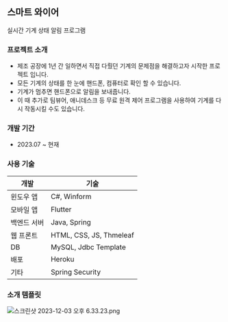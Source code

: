 스마트 와이어
------
실시간 기계 상태 알림 프로그램

### 프로젝트 소개
- 제조 공장에 1년 간 일하면서 직접 다뤘던 기계의 문제점을 해결하고자 시작한 프로젝트 입니다.
- 모든 기계의 상태를 한 눈에 핸드폰, 컴퓨터로 확인 할 수 있습니다. 
- 기계가 멈추면 핸드폰으로 알림을 보내줍니다.
- 이 때 추가로 팀뷰어, 애니데스크 등 무료 원격 제어 프로그램을 사용하여 기계를 다시 작동시킬 수도 있습니다. 


### 개발 기간
- 2023.07 ~ 현재

### 사용 기술
| 개발     | 기술                      |
|--------|-------------------------|
| 윈도우 앱  | C#, Winform             |
| 모바일 앱  | Flutter                 |
| 백엔드 서버 | Java, Spring            |
| 웹 프론트  | HTML, CSS, JS, Thmeleaf |
| DB     | MySQL, Jdbc Template    |
| 배포     | Heroku                  |
| 기타     | Spring Security         |


### 소개 템플릿
![스크린샷 2023-12-03 오후 6.33.23.png](..%2F..%2F..%2F..%2F..%2Fvar%2Ffolders%2Fhx%2Fbcjw5s8934gcv9d56rt202vr0000gn%2FT%2FTemporaryItems%2FNSIRD_screencaptureui_ZJFVW0%2F%EC%8A%A4%ED%81%AC%EB%A6%B0%EC%83%B7%202023-12-03%20%EC%98%A4%ED%9B%84%206.33.23.png)


